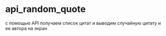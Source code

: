 # api_random_quote

с помощью API получаем список цитат и выводим случайную цитату и ее автора на экран
